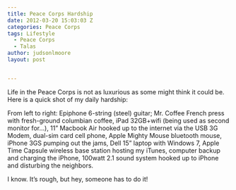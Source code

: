 ```yaml
---
title: Peace Corps Hardship
date: 2012-03-20 15:03:03 Z
categories: Peace Corps
tags: Lifestyle
  - Peace Corps
  - Talas
author: judsonlmoore
layout: post


---
```


Life in the Peace Corps is not as luxurious as some might think it could be. Here is a quick shot of my daily hardship:

[](https://www.judsonlmoore.com/peace-corps/peace-corps-hardship/attachment/pcv-hardship/)

From left to right: Epiphone 6-string (steel) guitar; Mr. Coffee French press with fresh-ground columbian coffee, iPad 32GB+wifi (being used as second monitor for…), 11” Macbook Air hooked up to the internet via the USB 3G Modem, dual-sim card cell phone, Apple Mighty Mouse bluetooth mouse, iPhone 3GS pumping out the jams, Dell 15” laptop with Windows 7, Apple Time Capsule wireless base station hosting my iTunes, computer backup and charging the iPhone, 100watt 2.1 sound system hooked up to iPhone and disturbing the neighbors.

I know. It’s rough, but hey, someone has to do it!
